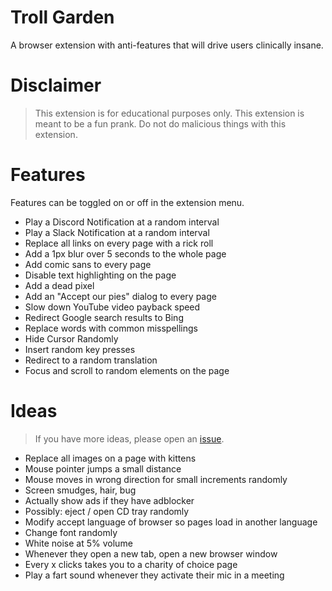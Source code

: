 # Troll Garden

A browser extension with anti-features that will drive users clinically insane.

# Disclaimer

>This extension is for educational purposes only. This extension is meant to be a fun prank. Do not do malicious things with this extension.

# Features

Features can be toggled on or off in the extension menu.

* Play a Discord Notification at a random interval
* Play a Slack Notification at a random interval
* Replace all links on every page with a rick roll
* Add a 1px blur over 5 seconds to the whole page
* Add comic sans to every page
* Disable text highlighting on the page
* Add a dead pixel
* Add an "Accept our pies" dialog to every page
* Slow down YouTube video payback speed
* Redirect Google search results to Bing
* Replace words with common misspellings
* Hide Cursor Randomly
* Insert random key presses
* Redirect to a random translation
* Focus and scroll to random elements on the page

# Ideas

> If you have more ideas, please open an [issue](https://github.com/CodingGarden/troll-garden/issues).

* Replace all images on a page with kittens
* Mouse pointer jumps a small distance
* Mouse moves in wrong direction for small increments randomly
* Screen smudges, hair, bug
* Actually show ads if they have adblocker
* Possibly: eject / open CD tray randomly
* Modify accept language of browser so pages load in another language
* Change font randomly
* White noise at 5% volume
* Whenever they open a new tab, open a new browser window
* Every x clicks takes you to a charity of choice page
* Play a fart sound whenever they activate their mic in a meeting
